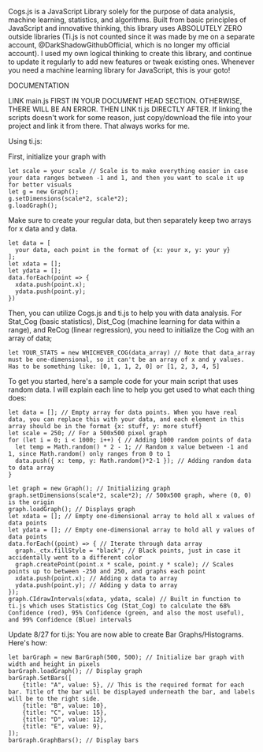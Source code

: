 Cogs.js is a JavaScript Library solely for the purpose of data analysis, machine learning, statistics, and algorithms. Built from basic principles of JavaScript and innovative thinking, this library uses ABSOLUTELY ZERO outside libraries (Ti.js is not counted since it was made by me on a separate account, @DarkShadowGithubOfficial, which is no longer my official account). I used my own logical thinking to create this library, and continue to update it regularly to add new features or tweak existing ones. Whenever you need a machine learning library for JavaScript, this is your goto!

DOCUMENTATION

LINK main.js FIRST IN YOUR DOCUMENT HEAD SECTION. OTHERWISE, THERE WILL BE AN ERROR.
THEN LINK ti.js DIRECTLY AFTER.
If linking the scripts doesn't work for some reason, just copy/download the file into your project and link it from there. That always works for me.

Using ti.js:

First, initialize your graph with
```
let scale = your scale // Scale is to make everything easier in case your data ranges between -1 and 1, and then you want to scale it up for better visuals
let g = new Graph();
g.setDimensions(scale*2, scale*2);
g.loadGraph();
```

Make sure to create your regular data, but then separately keep two arrays for x data and y data.

```
let data = [
  your data, each point in the format of {x: your x, y: your y}
];
let xdata = [];
let ydata = [];
data.forEach(point => {
  xdata.push(point.x);
  ydata.push(point.y);
})
```

Then, you can utilize Cogs.js and ti.js to help you with data analysis. For Stat_Cog (basic statistics), Dist_Cog (machine learning for data within a range), and ReCog (linear regression), you need to initialize the Cog with an array of data;

```
let YOUR_STATS = new WHICHEVER_COG(data_array) // Note that data_array must be one-dimensional, so it can't be an array of x and y values. Has to be something like: [0, 1, 1, 2, 0] or [1, 2, 3, 4, 5]
```

To get you started, here's a sample code for your main script that uses random data. I will explain each line to help you get used to what each thing does:

```
let data = []; // Empty array for data points. When you have real data, you can replace this with your data, and each element in this array should be in the format {x: stuff, y: more stuff}
let scale = 250; // For a 500x500 pixel graph
for (let i = 0; i < 1000; i++) { // Adding 1000 random points of data
  let temp = Math.random() * 2 - 1; // Random x value between -1 and 1, since Math.random() only ranges from 0 to 1
  data.push({ x: temp, y: Math.random()*2-1 }); // Adding random data to data array
}

let graph = new Graph(); // Initializing graph
graph.setDimensions(scale*2, scale*2); // 500x500 graph, where (0, 0) is the origin
graph.loadGraph(); // Displays graph
let xdata = []; // Empty one-dimensional array to hold all x values of data points
let ydata = []; // Empty one-dimensional array to hold all y values of data points
data.forEach((point) => { // Iterate through data array
  graph._ctx.fillStyle = "black"; // Black points, just in case it accidentally went to a different color
  graph.createPoint(point.x * scale, point.y * scale); // Scales points up to between -250 and 250, and graphs each point
  xdata.push(point.x); // Adding x data to array
  ydata.push(point.y); // Adding y data to array
});
graph.CIdrawIntervals(xdata, ydata, scale) // Built in function to ti.js which uses Statistics Cog (Stat_Cog) to calculate the 68% Confidence (red), 95% Confidence (green, and also the most useful), and 99% Confidence (Blue) intervals
```

Update 8/27 for ti.js:
You are now able to create Bar Graphs/Histograms. Here's how:
```
let barGraph = new BarGraph(500, 500); // Initialize bar graph with width and height in pixels
barGraph.loadGraph(); // Display graph
barGraph.SetBars([
    {title: "A", value: 5}, // This is the required format for each bar. Title of the bar will be displayed underneath the bar, and labels will be to the right side.
    {title: "B", value: 10},
    {title: "C", value: 15},
    {title: "D", value: 12},
    {title: "E", value: 9},
]);
barGraph.GraphBars(); // Display bars
```

